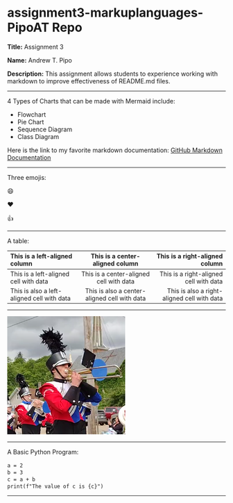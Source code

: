 # assignment3-markuplanguages-PipoAT Repo

**Title:** Assignment 3

**Name:** Andrew T. Pipo

**Description:** This assignment allows students to experience working with markdown to improve effectiveness of README.md files.

---

4 Types of Charts that can be made with Mermaid include:
- Flowchart
- Pie Chart
- Sequence Diagram
- Class Diagram

Here is the link to my favorite markdown documentation: [GitHub Markdown Documentation](https://docs.github.com/en/get-started/writing-on-github/getting-started-with-writing-and-formatting-on-github/basic-writing-and-formatting-syntax)

---

Three emojis:

:smile:

:heart:

:thumbsup:

---

A table:

| This is a left-aligned column | This is a center-aligned column | This is a right-aligned column |
| :----- | :----: | -----: |
| This is a left-aligned cell with data | This is a center-aligned cell with data | This is a right-aligned cell with data |
| This is also a left-aligned cell with data | This is also a center-aligned cell with data | This is also a right-aligned cell with data |

---

![Profile Picture for Andrew T. Pipo on all social media](pfp.png)

---

A Basic Python Program:

```
a = 2
b = 3
c = a + b
print(f"The value of c is {c}")
```

---